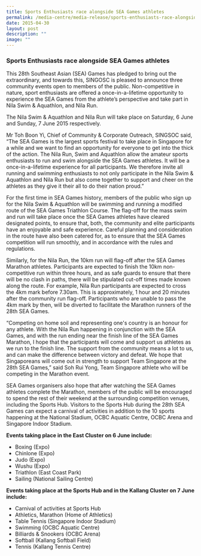 ```yaml
---
title: Sports Enthusiasts race alongside SEA Games athletes
permalink: /media-centre/media-release/sports-enthusiasts-race-alongside-sea-games-athletes/
date: 2015-04-30
layout: post
description: ""
image: ""
---
```

### **Sports Enthusiasts race alongside SEA Games athletes**

This 28th Southeast Asian (SEA) Games has pledged to bring out the extraordinary, and towards this, SINGOSC is pleased to announce three community events open to members of the public. Non-competitive in nature, sport enthusiasts are offered a once-in-a-lifetime opportunity to experience the SEA Games from the athlete’s perspective and take part in Nila Swim & Aquathlon, and Nila Run.

The Nila Swim & Aquathlon and Nila Run will take place on Saturday, 6 June and Sunday, 7 June 2015 respectively.

Mr Toh Boon Yi, Chief of Community & Corporate Outreach, SINGSOC said, “The SEA Games is the largest sports festival to take place in Singapore for a while and we want to find an opportunity for everyone to get into the thick of the action. The Nila Run, Swim and Aquathlon allow the amateur sports enthusiasts to run and swim alongside the SEA Games athletes. It will be a once-in-a-lifetime experience for all participants. We therefore invite all running and swimming enthusiasts to not only participate in the Nila Swim & Aquathlon and Nila Run but also come together to support and cheer on the athletes as they give it their all to do their nation proud.”

For the first time in SEA Games history, members of the public who sign up for the Nila Swim & Aquathlon will be swimming and running a modified route of the SEA Games Triathlon Course. The flag-off for the mass swim and run will take place once the SEA Games athletes have cleared designated points, to ensure that, both, the community and elite participants have an enjoyable and safe experience. Careful planning and consideration in the route have also been catered for, as to ensure that the SEA Games competition will run smoothly, and in accordance with the rules and regulations.

Similarly, for the Nila Run, the 10km run will flag-off after the SEA Games Marathon athletes. Participants are expected to finish the 10km non-competitive run within three hours, and as safe guards to ensure that there will be no clash in paths, there will be stipulated cut-off times made known along the route. For example, Nila Run participants are expected to cross the 4km mark before 7.30am. This is approximately, 1 hour and 20 minutes after the community run flag-off. Participants who are unable to pass the 4km mark by then, will be diverted to facilitate the Marathon runners of the 28th SEA Games.

“Competing on home soil and representing one's country is an honour for any athlete. With the Nila Run happening in conjunction with the SEA Games, and with the run ending near the finish line of the SEA Games Marathon, I hope that the participants will come and support us athletes as we run to the finish line. The support from the community means a lot to us, and can make the difference between victory and defeat. We hope that Singaporeans will come out in strength to support Team Singapore at the 28th SEA Games,” said Soh Rui Yong, Team Singapore athlete who will be competing in the Marathon event.

SEA Games organisers also hope that after watching the SEA Games athletes complete the Marathon, members of the public will be encouraged to spend the rest of their weekend at the surrounding competition venues, including the Sports Hub. Visitors to the Sports Hub during the 28th SEA Games can expect a carnival of activities in addition to the 10 sports happening at the National Stadium, OCBC Aquatic Centre, OCBC Arena and Singapore Indoor Stadium.

**Events taking place in the East Cluster on 6 June include:**

* Boxing (Expo)  
* Chinlone (Expo)  
* Judo (Expo)  
* Wushu (Expo)  
* Triathlon (East Coast Park)  
* Sailing (National Sailing Centre)  

**Events taking place at the Sports Hub and in the Kallang Cluster on 7 June include:**

* Carnival of activities at Sports Hub  
* Athletics, Marathon (Home of Athletics)  
* Table Tennis (Singapore Indoor Stadium)  
* Swimming (OCBC Aquatic Centre)  
* Billiards & Snookers (OCBC Arena)  
* Softball (Kallang Softball Field)  
* Tennis (Kallang Tennis Centre)